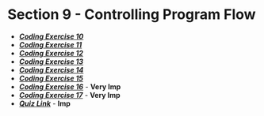 # Section 9 - Controlling Program Flow

- [***Coding Exercise 10***](https://www.udemy.com/course/beginning-c-plus-plus-programming/learn/quiz/4467302#questions)
- [***Coding Exercise 11***](https://www.udemy.com/course/beginning-c-plus-plus-programming/learn/quiz/4467310#questions)
- [***Coding Exercise 12***](https://www.udemy.com/course/beginning-c-plus-plus-programming/learn/quiz/4467312#questions)
- [***Coding Exercise 13***](https://www.udemy.com/course/beginning-c-plus-plus-programming/learn/quiz/4467460#questions)
- [***Coding Exercise 14***](https://www.udemy.com/course/beginning-c-plus-plus-programming/learn/quiz/4465578#questions)
- [***Coding Exercise 15***](https://www.udemy.com/course/beginning-c-plus-plus-programming/learn/quiz/4465586#questions)
- [***Coding Exercise 16***](https://www.udemy.com/course/beginning-c-plus-plus-programming/learn/quiz/4465616#questions) - **Very Imp**
- [***Coding Exercise 17***](https://www.udemy.com/course/beginning-c-plus-plus-programming/learn/quiz/4469204#questions) - **Very Imp**
- [***Quiz Link***](https://www.udemy.com/course/beginning-c-plus-plus-programming/learn/quiz/4399294#questions) - **Imp**
